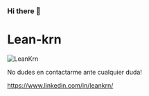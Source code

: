 ### Hi there 👋

# Lean-krn

<div align="left">
    <img src="https://res.cloudinary.com/dtfppvicy/image/upload/v1678810170/BannerGit_hpl0os.png" alt="LeanKrn"  />
</div>





No dudes en contactarme ante cualquier duda!

https://www.linkedin.com/in/leankrn/
